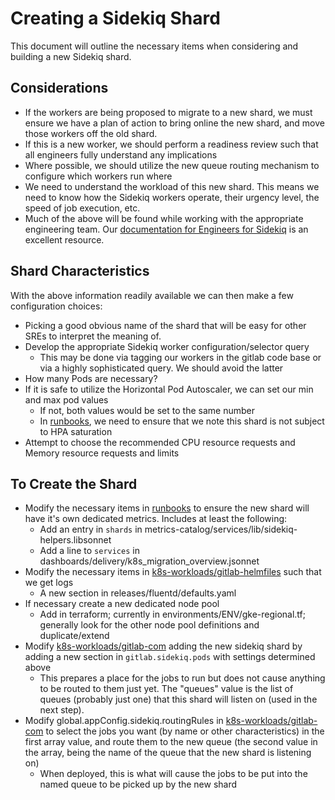 # Creating a Sidekiq Shard

This document will outline the necessary items when considering and building a
new Sidekiq shard.

## Considerations

* If the workers are being proposed to migrate to a new shard, we must ensure we
  have a plan of action to bring online the new shard, and move those workers
  off the old shard.
* If this is a new worker, we should perform a readiness review such that all
  engineers fully understand any implications
* Where possible, we should utilize the new queue routing mechanism to configure
  which workers run where
* We need to understand the workload of this new shard.  This means we need to
  know how the Sidekiq workers operate, their urgency level, the speed of job
  execution, etc.
* Much of the above will be found while working with the appropriate engineering
  team.  Our [documentation for Engineers for
  Sidekiq](https://docs.gitlab.com/ee/development/sidekiq_style_guide.html) is an
  excellent resource.

## Shard Characteristics

With the above information readily available we can then make a few
configuration choices:

* Picking a good obvious name of the shard that will be easy for other SREs to
  interpret the meaning of.
* Develop the appropriate Sidekiq worker configuration/selector query
  * This may be done via tagging our workers in the gitlab code base or via a
    highly sophisticated query.  We should avoid the latter
* How many Pods are necessary?
* If it is safe to utilize the Horizontal Pod Autoscaler, we can set our min
  and max pod values
  * If not, both values would be set to the same number
  * In [runbooks], we need to ensure that we note this shard is not subject to HPA
    saturation
* Attempt to choose the recommended CPU resource requests and Memory resource
  requests and limits

## To Create the Shard

* Modify the necessary items in [runbooks] to ensure the new shard will have it's
  own dedicated metrics.  Includes at least the following:
  * Add an entry in `shards` in metrics-catalog/services/lib/sidekiq-helpers.libsonnet
  * Add a line to `services` in dashboards/delivery/k8s_migration_overview.jsonnet
* Modify the necessary items in [k8s-workloads/gitlab-helmfiles] such that we
  get logs
  * A new section in releases/fluentd/defaults.yaml
* If necessary create a new dedicated node pool
  * Add in terraform; currently in environments/ENV/gke-regional.tf; generally
      look for the other node pool definitions and duplicate/extend
* Modify [k8s-workloads/gitlab-com] adding the new sidekiq shard by adding a new section
  in `gitlab.sidekiq.pods` with settings determined above
  * This prepares a place for the jobs to run but does not cause anything to be routed
    to them just yet. The  "queues" value is the list of queues (probably just one) that
    this shard will listen on (used in the next step).
* Modify global.appConfig.sidekiq.routingRules in [k8s-workloads/gitlab-com] to select
  the jobs you want (by name or other characteristics) in the first array value, and
  route them to the new queue (the second value in the array, being the name of the queue
  that the new shard is listening on)
  * When deployed, this is what will cause the jobs to be put into the named queue to be picked
    up by the new shard

[k8s-workloads/gitlab-helmfiles]: https://gitlab.com/gitlab-com/gl-infra/k8s-workloads/gitlab-helmfiles
[k8s-workloads/gitlab-com]: https://gitlab.com/gitlab-com/gl-infra/k8s-workloads/gitlab-com
[runbooks]: https://gitlab.com/gitlab-com/runbooks
